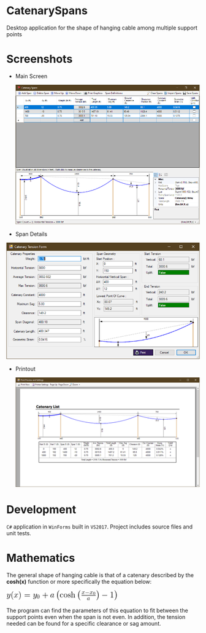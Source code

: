 # CatenarySpans
Desktop application for the shape of hanging cable among multiple support points

# Screenshots

 - Main Screen

   ![MainScreen](JA-CatenarySpans-scr2.png)
   
  - Span Details

   ![Details](JA-CatenarySpans-scr3.png)
   
 - Printout

   ![Printout](JA-CatenarySpans-scr1.png)   
   
 # Development
 
 `C#` application in `WinForms` built in `VS2017`.  Project
 includes source files and unit tests.
 
 # Mathematics
 
 The general shape of hanging cable is that of a catenary described by the **cosh(x)** function 
 or more specifically the equation below:
 
  ![shape](y.png)
  
  The program can find the parameters of this equation to fit between the support points even 
  when the span is not even. In addition, the tension needed can be found for a specific clearance or sag amount.